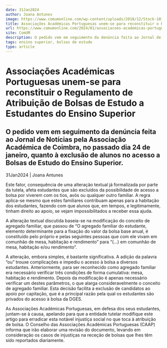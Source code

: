 ```yaml
---
date: 31Jan2024
author: Joana Antunes
image: https://www.comumonline.com/wp-content/uploads/2018/12/Stock-1019-1500x1000.jpg
title: Associações Académicas Portuguesas unem-se para reconstituir o Regulamento de Atribuição de Bolsas de Estudo a Estudantes do Ensino Superior
url: https://www.comumonline.com/2024/01/associacoes-academicas-portuguesas-unem-se-para-reconstituir-o-regulamento-de-atribuicao-de-bolsas-de-estudo-a-estudantes-do-ensino-superior/
site: ComUM
description: O pedido vem em seguimento da denúncia feita ao Jornal de Notícias pela Associação Académica de Coimbra, no passado dia 24 de janeiro.
tags: ensino superior, bolsas de estudo
type: article
---
```



# Associações Académicas Portuguesas unem-se para reconstituir o Regulamento de Atribuição de Bolsas de Estudo a Estudantes do Ensino Superior

## O pedido vem em seguimento da denúncia feita ao Jornal de Notícias pela Associação Académica de Coimbra, no passado dia 24 de janeiro, quanto à exclusão de alunos no acesso a Bolsas de Estudo do Ensino Superior.

31Jan2024 | Joana Antunes

Este fator, consequência de uma alteração textual já formalizada por parte da tutela, afeta estudantes que são excluídos da possibilidade de acesso a bolsa por viverem com os tios, avós ou qualquer outro familiar. A regra aplica-se mesmo que estes familiares contribuam apenas para a habitação dos estudantes, fazendo com que alunos que, em tempos, e legitimamente, tinham direito ao apoio, se vejam impossibilitados a receber essa ajuda.

A alteração textual discutida baseia-se na modificação do conceito de agregado familiar, que passou de “O agregado familiar do estudante, elemento determinante para a fixação do valor da bolsa base anual, é constituído pelo próprio e pelas seguintes pessoas que com ele vivam em comunhão de mesa, habitação e rendimento” para “(…) em comunhão de mesa, habitação e/ou rendimento”.

A alteração, embora simples, é bastante significativa. A adição da palavra “ou” trouxe complicações e impediu o acesso à bolsa a diversos estudantes. Anteriormente, para ser reconhecido como agregado familiar era necessário verificar três condições de forma cumulativa: mesa, habitação e rendimento. Depois da modificação é apenas necessário verificar um destes parâmetros, o que alarga consideravelmente o conceito de agregado familiar. Esta decisão facilita a exclusão de candidatos ao apoio por capitação, que é a principal razão pela qual os estudantes são privados do acesso à bolsa da DGES.

As Associações Académicas Portuguesas, em defesa dos seus estudantes, juntam-se à causa, apelando para que a entidade tutelar modifique este artigo para erradicar esta notável injustiça social no que toca à atribuição de bolsa. O Conselho das Associações Académicas Portuguesas (CAAP) informa que irão elaborar uma revisão do documento, levando em consideração os casos de injustiças na receção de bolsas que lhes têm sido reportados diariamente.

